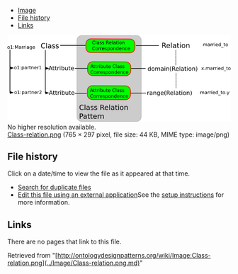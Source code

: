 * [Image](../Image/Class-relation.png.md#file)
* [File history](../Image/Class-relation.png.md#filehistory)
* [Links](../Image/Class-relation.png.md#filelinks)

[![Image:Class-relation.png](../images/6/6b/Class-relation.png)](../images/6/6b/Class-relation.png)  
No higher resolution available.  
[Class-relation.png](../images/6/6b/Class-relation.png)‎ (765 × 297 pixel, file size: 44 KB, MIME type: image/png)

## File history

Click on a date/time to view the file as it appeared at that time.



  
* [Search for duplicate files](http://ontologydesignpatterns.org/wiki/Special:FileDuplicateSearch/Class-relation.png "Special:FileDuplicateSearch/Class-relation.png")
* [Edit this file using an external application](http://ontologydesignpatterns.org/wiki/index.php?title=Image:Class-relation.png&action=edit&externaledit=true&mode=file "Image:Class-relation.png")See the [setup instructions](http://www.mediawiki.org/wiki/Manual:External_editors "http://www.mediawiki.org/wiki/Manual:External_editors") for more information.

## Links



There are no pages that link to this file.




Retrieved from "[http://ontologydesignpatterns.org/wiki/Image:Class-relation.png](../Image/Class-relation.png.md)"